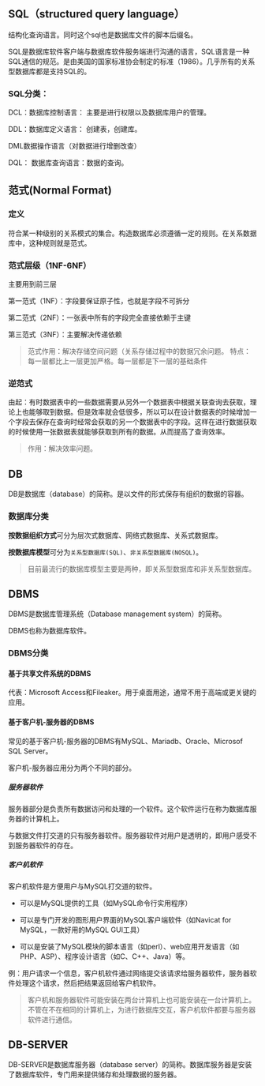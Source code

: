 ## SQL（structured query language）

结构化查询语言。同时这个sql也是数据库文件的脚本后缀名。

SQL是数据库软件客户端与数据库软件服务端进行沟通的语言，SQL语言是一种SQL通信的规范。是由美国的国家标准协会制定的标准（1986）。几乎所有的关系型数据库都是支持SQL的。

### SQL分类：

DCL：数据库控制语言： 主要是进行权限以及数据库用户的管理。

DDL：数据库定义语言： 创建表，创建库。

DML数据操作语言（对数据进行增删改查）

DQL： 数据库查询语言：数据的查询。


## 范式(Normal Format)

### 定义

符合某一种级别的关系模式的集合。构造数据库必须遵循一定的规则。在关系数据库中，这种规则就是范式。

### 范式层级（1NF-6NF）

主要用到前三层

第一范式（1NF）：字段要保证原子性，也就是字段不可拆分

第二范式（2NF）：一张表中所有的字段完全直接依赖于主键

第三范式（3NF）：主要解决传递依赖


>范式作用：解决存储空间问题（关系存储过程中的数据冗余问题。
>特点：每一层都比上一层更加严格。每一层都是下一层的基础条件


### 逆范式

由起：有时数据表中的一些数据需要从另外一个数据表中根据关联查询去获取，理论上也能够取到数据。但是效率就会低很多，所以可以在设计数据表的时候增加一个字段去保存在查询时经常会获取的另一个数据表中的字段。这样在进行数据获取的时候使用一张数据表就能够获取到所有的数据。从而提高了查询效率。

>作用：解决效率问题。


## DB

DB是数据库（database）的简称。是以文件的形式保存有组织的数据的容器。

### 数据库分类

**按数据组织方式**可分为层次式数据库、网络式数据库、关系式数据库。

**按数据库模型**可分为`关系型数据库(SQL)`、`非关系型数据库(NOSQL)`。

>目前最流行的数据库模型主要是两种，即关系型数据库和非关系型数据库。

## DBMS

DBMS是数据库管理系统（Database management system）的简称。

DBMS也称为数据库软件。

### DBMS分类

#### 基于共享文件系统的DBMS

代表：Microsoft Access和Fileaker。用于桌面用途，通常不用于高端或更关键的应用。

#### 基于客户机-服务器的DBMS

常见的基于客户机-服务器的DBMS有MySQL、Mariadb、Oracle、Microsof SQL Server。

客户机-服务器应用分为两个不同的部分。

##### 服务器软件

服务器部分是负责所有数据访问和处理的一个软件。这个软件运行在称为数据库服务器的计算机上。

与数据文件打交道的只有服务器软件。服务器软件对用户是透明的，即用户感受不到服务器软件的存在。

##### 客户机软件

客户机软件是方便用户与MySQL打交道的软件。

- 可以是MySQL提供的工具（如MySQL命令行实用程序）

- 可以是专门开发的图形用户界面的MySQL客户端软件（如Navicat for MySQL，一款好用的MySQL GUI工具）

- 可以是安装了MySQL模块的脚本语言（如perl）、web应用开发语言（如PHP、ASP）、程序设计语言（如C、C++、Java）等。

例：用户请求一个信息，客户机软件通过网络提交该请求给服务器软件，服务器软件处理这个请求，然后把结果返回给客户机软件。

>客户机和服务器软件可能安装在两台计算机上也可能安装在一台计算机上。不管在不在相同的计算机上，为进行数据库交互，客户机软件都要与服务器软件进行通信。

## DB-SERVER

DB-SERVER是数据库服务器（database server）的简称。数据库服务器是安装了数据库软件，专门用来提供储存和处理数据的服务器。